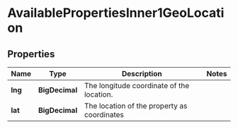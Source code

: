 

# AvailablePropertiesInner1GeoLocation


## Properties

| Name | Type | Description | Notes |
|------------ | ------------- | ------------- | -------------|
|**lng** | **BigDecimal** | The longitude coordinate of the location. |  |
|**lat** | **BigDecimal** | The location of the property as coordinates |  |



